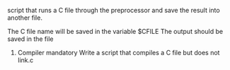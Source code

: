  script that runs a C file through the preprocessor and save the result into another file.

The C file name will be saved in the variable $CFILE
The output should be saved in the file 

1. Compiler
mandatory
Write a script that compiles a C file but does not link.c
